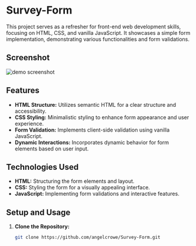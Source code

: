 # Survey-Form

This project serves as a refresher for front-end web development skills, focusing on HTML, CSS, and vanilla JavaScript. 
It showcases a simple form implementation, demonstrating various functionalities and form validations.

## Screenshot

![demo screenshot](../survey-screenshot.png)

## Features

- **HTML Structure:** Utilizes semantic HTML for a clear structure and accessibility.
- **CSS Styling:** Minimalistic styling to enhance form appearance and user experience.
- **Form Validation:** Implements client-side validation using vanilla JavaScript.
- **Dynamic Interactions:** Incorporates dynamic behavior for form elements based on user input.

## Technologies Used

- **HTML:** Structuring the form elements and layout.
- **CSS:** Styling the form for a visually appealing interface.
- **JavaScript:** Implementing form validations and interactive features.

## Setup and Usage

1. **Clone the Repository:**
   ```bash
   git clone https://github.com/angelcrowe/Survey-Form.git

   
